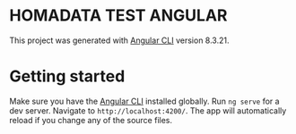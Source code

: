 # HOMADATA TEST ANGULAR

This project was generated with [Angular CLI](https://github.com/angular/angular-cli) version 8.3.21.


# Getting started

Make sure you have the [Angular CLI](https://github.com/angular/angular-cli#installation) installed globally. 
Run `ng serve` for a dev server. Navigate to `http://localhost:4200/`. The app will automatically reload if you change any of the source files.
